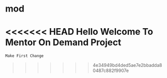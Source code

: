 # mod
<<<<<<< HEAD
Hello Welcome To Mentor On Demand Project
=======
	Make First Change
>>>>>>> 4e34949bd4ded5ae7e2bbadda80487c882f9907e
